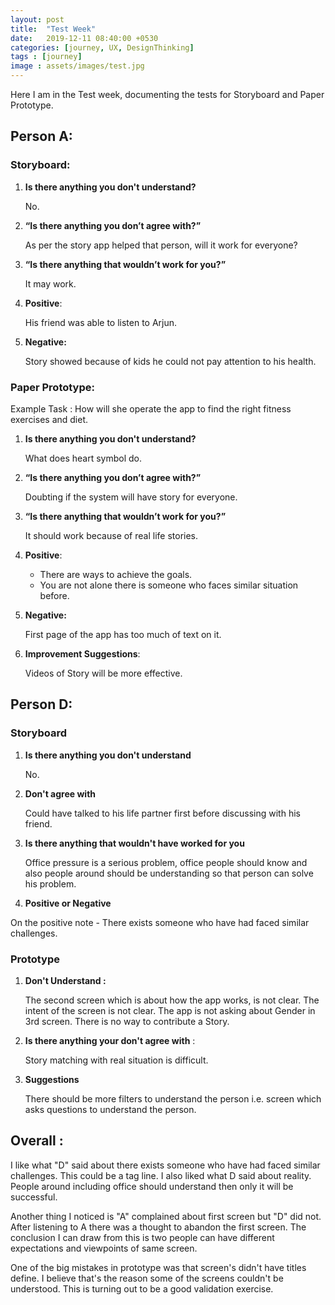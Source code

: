 ```yaml
---
layout: post
title:  "Test Week"
date:   2019-12-11 08:40:00 +0530
categories: [journey, UX, DesignThinking]
tags : [journey]
image : assets/images/test.jpg
---
```


Here I am in the Test week, documenting the tests for Storyboard and Paper Prototype.

## Person A:

### Storyboard:

1. **Is there anything you don't understand?**

   No.

2. **“Is there anything you don’t agree with?”**

   As per the story app helped that person, will it work for everyone?

3. **“Is there anything that wouldn’t work for you?”**

   It may work. 

4. **Positive**:

   His friend was able to listen to Arjun.

5. **Negative:**

   Story showed because of kids he could not pay attention to his health.

### Paper Prototype:

Example Task : How will she operate the app to find the right fitness exercises and diet.

1. **Is there anything you don't understand?**

   What does heart symbol do.

2. **“Is there anything you don’t agree with?”**

   Doubting if the system will have story for everyone.

3. **“Is there anything that wouldn’t work for you?”**

   It should work because of real life stories.

4. **Positive**:

   - There are ways to achieve the goals.
   - You are not alone there is someone who faces similar situation before.

5. **Negative:**

   First page of the app has too much of text on it.

6. **Improvement Suggestions**:

   Videos of Story will be more effective. 

## Person D:

### Storyboard

1. **Is there anything you don't understand** 

   No.

2. **Don't agree with**

   Could have talked to his life partner first before discussing with his friend.

3. **Is there anything that wouldn't have worked for you**

   Office pressure is a serious problem, office people should know and also people around should be understanding so that person can solve his problem.

4.  **Positive or Negative**

   On the positive note - There exists someone who have had faced similar challenges.

### Prototype

1. **Don't Understand :**  

   The second screen which is about how the app works, is not clear.  The intent of the screen is not clear.  The app is not asking about Gender in 3rd screen.  There is no way to contribute a Story. 

2. **Is there anything your don't agree with** :

   Story matching with real situation is difficult.

3. **Suggestions**

   There should be more filters to understand the person i.e. screen which asks questions to understand the person.

## Overall :

I like what "D" said about there exists someone who have had faced similar challenges.  This could be a tag line.  I also liked what D said about reality.  People around including office should understand then only it will be successful. 

Another thing I noticed is "A" complained about first screen but "D" did not.  After listening to A there was a thought to abandon the first screen. The conclusion I can draw from this is two people can have different expectations and viewpoints of same screen. 

One of the big mistakes in prototype was that screen's didn't have titles define.  I believe that's the reason some of the screens couldn't be understood.  This is turning out to be a good validation exercise.